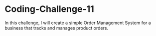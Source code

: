 # Coding-Challenge-11
In this challenge, I will create a simple Order Management System for a business that tracks and manages product orders.